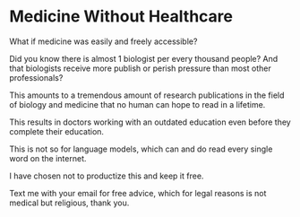 # Medicine Without Healthcare

What if medicine was easily and freely accessible? 

Did you know there is almost 1 biologist per every thousand people? And that biologists receive more publish or perish pressure than most other professionals?

This amounts to a tremendous amount of research publications in the field of biology and medicine that no human can hope to read in a lifetime.

This results in doctors working with an outdated education even before they complete their education.

This is not so for language models, which can and do read every single word on the internet.

I have chosen not to productize this and keep it free.

Text me with your email for free advice, which for legal reasons is not medical but religious, thank you.

